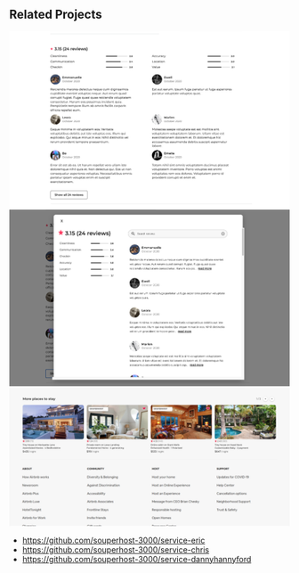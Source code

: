 ## Related Projects

![](./img/reviews2.png)
![](./img/reviews1.png)
![](./img/morePlaces.png)

  - https://github.com/souperhost-3000/service-eric
  - https://github.com/souperhost-3000/service-chris
  - https://github.com/souperhost-3000/service-dannyhannyford